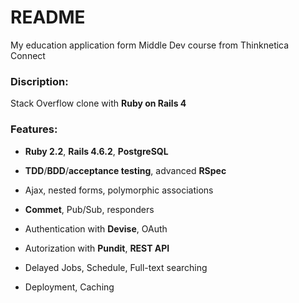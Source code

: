 # README

My education application form Middle Dev course from Thinknetica Connect

### Discription:

Stack Overflow clone with __Ruby on Rails 4__

### Features:

* __Ruby 2.2__, __Rails 4.6.2__, __PostgreSQL__ 

* __TDD__/__BDD__/__acceptance testing__, advanced __RSpec__

* Ajax, nested forms, polymorphic associations

* __Commet__, Pub/Sub, responders

* Authentication with __Devise__, OAuth

* Autorization with __Pundit__, __REST API__

* Delayed Jobs, Schedule, Full-text searching

* Deployment, Caching
